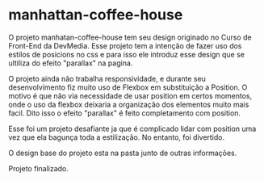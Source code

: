 # manhattan-coffee-house
 O projeto manhatan-coffee-house tem seu design originado no Curso de Front-End da DevMedia.
 Esse projeto tem a intenção de fazer uso dos estilos de posicions no css e para isso ele introduz esse design que se ultiliza do efeito "parallax" na pagina.

 O projeto ainda não trabalha responsividade, e durante seu desenvolvimento fiz muito uso de Flexbox em substituição a Position. O motivo é que não via necessidade de usar position em certos momentos, onde o uso da flexbox deixaria a organização dos elementos muito mais facil.
 Dito isso o efeito "parallax" é feito completamento com position.

 Esse foi um projeto desafiante ja que é complicado lidar com position uma vez que ela bagunça toda a estilização. No entanto, foi divertido.

 O design base do projeto esta na pasta junto de outras informações.

 Projeto finalizado.